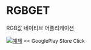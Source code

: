 # RGBGET
RGB값 네이티브 어플리케이션

[![예제](https://lh3.googleusercontent.com/UvEbOob3Tn98B8Ejx9z2hiHR6qRQGNKAHnTCi50QFZfj7SFVBsVH43PDjQc71v4TFw=s180-rw)](https://play.google.com/store/apps/details?id=com.kimsh.skok1.rgbget) 
<font size=2em><< GooglePlay Store Click</font>
